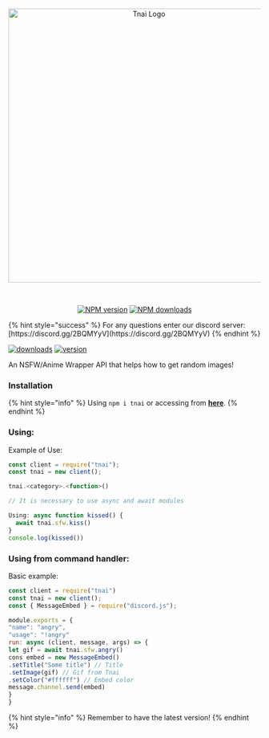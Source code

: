 <div align="center">
  <br />
  <p>
    <a href="https://discord.gg/2BQMYyV"><img src="https://cdn.discordapp.com/attachments/702047402328195152/732285388063899668/b75c04ba-ba8f-4057-93c0-9322f33526cf2F20200425_115122.png" width="546" alt="Tnai Logo" /></a>  </p>
  <br />
  <p>
    <a href="https://www.npmjs.com/package/tnai"><img src="https://img.shields.io/npm/v/tnai.svg?maxAge=3600" alt="NPM version" /></a>
    <a href="https://www.npmjs.com/package/tnai"><img src="https://img.shields.io/npm/dt/tnai.svg?maxAge=3600" alt="NPM downloads" /></a>
  </p>
</div>
{% hint style="success" %}
For any questions enter our discord server: [https://discord.gg/2BQMYyV](https://discord.gg/2BQMYyV)
{% endhint %}

[![downloads](https://img.shields.io/npm/v/tnai.svg?maxAge=3600)](https://www.npmjs.com/package/tnai)
[![version](https://img.shields.io/npm/dt/tnai.svg?maxAge=3600)](https://www.npmjs.com/package/tnai)

An NSFW/Anime Wrapper API that helps how to get random images!


### Installation
{% hint style="info" %}
Using ``npm i tnai`` or accessing from **[here](https://npmjs.com/package/tnai)**.
{% endhint %}

### Using:
Example of Use:
```javascript 
const client = require("tnai");
const tnai = new client();

tnai.<category>.<function>()

// It is necessary to use async and await modules

Using: async function kissed() {
  await tnai.sfw.kiss()  
}
console.log(kissed())
```

### Using from command handler:
Basic example:
```javascript
const client = require("tnai")
const tnai = new client();
const { MessageEmbed } = require("discord.js");

module.exports = {
"name": "angry",
"usage": "!angry"
run: async (client, message, args) => {
let gif = await tnai.sfw.angry()
cons embed = new MessageEmbed()
.setTitle("Some title") // Title
.setImage(gif) // Gif from Tnai
.setColor("#ffffff") // Embed color
message.channel.send(embed)
}
}
```

{% hint style="info" %}
Remember to have the latest version!
{% endhint %}
